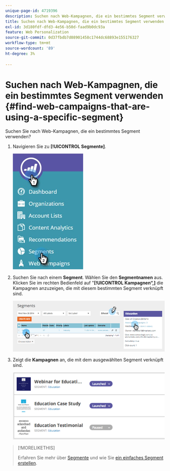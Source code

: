 ```yaml
---
unique-page-id: 4719396
description: Suchen nach Web-Kampagnen, die ein bestimmtes Segment verwenden - Marketo-Dokumente - Produktdokumentation
title: Suchen nach Web-Kampagnen, die ein bestimmtes Segment verwenden
exl-id: 3d180fdf-dfd3-4e56-b50d-faad9b0dc93a
feature: Web Personalization
source-git-commit: 0d37fbdb7d08901458c1744dc68893e155176327
workflow-type: tm+mt
source-wordcount: '89'
ht-degree: 3%

---
```


# Suchen nach Web-Kampagnen, die ein bestimmtes Segment verwenden {#find-web-campaigns-that-are-using-a-specific-segment}

Suchen Sie nach Web-Kampagnen, die ein bestimmtes Segment verwenden?

1. Navigieren Sie zu **[!UICONTROL Segmente]**.

   ![](assets/new-dropdown-segments-hand-1.jpg)

1. Suchen Sie nach einem **Segment**. Wählen Sie den **Segmentnamen** aus. Klicken Sie im rechten Bedienfeld auf &quot;**[!UICONTROL Kampagnen“,]** die Kampagnen anzuzeigen, die mit diesem bestimmten Segment verknüpft sind.

   ![](assets/image2014-11-26-14-21-59.png)

1. Zeigt die **Kampagnen** an, die mit dem ausgewählten Segment verknüpft sind.

   ![](assets/image2014-11-26-14-3a25-3a30.png)

>[!MORELIKETHIS]
>
>Erfahren Sie mehr über [Segmente](/help/marketo/product-docs/web-personalization/using-web-segments/web-segments.md) und wie Sie [ein einfaches Segment erstellen](/help/marketo/product-docs/web-personalization/using-web-segments/create-a-basic-web-segment.md).
